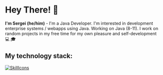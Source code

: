# Hey There! 👋
**I'm Sergei (he/him)** - I'm a Java Developer.  I'm interested in development enterprise systems / webapps using Java. Working on Java (8-11). I work on random projects in my free time for my own pleasure and self-development  💻 🎓
## My technology stack:
[![SkillIcons](https://skillicons.dev/icons?i=java,spring,hibernate,postgres,postman,kafka,docker)](https://skillicons.dev)<br/>
